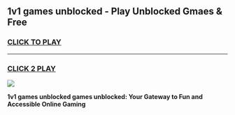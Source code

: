 
## 1v1 games unblocked - Play Unblocked Gmaes & Free
<h3>
<a href="https://news.freeplayer.one?title=1v1_games_unblocked&ref=16F">CLICK TO PLAY</a></h3>
<hr>

<h3>
<a href="https://news.freeplayer.one?title=1v1_games_unblocked&ref=16F">CLICK 2 PLAY</a>
  
</h3>

<a href="https://news.freeplayer.one?title=1v1_games_unblocked&ref=16F/"><img src="https://clearcache.store/games.png"></a>


**1v1 games unblocked games unblocked: Your Gateway to Fun and Accessible Online Gaming**
